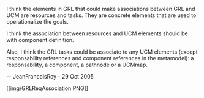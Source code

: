 I think the elements in GRL that could make associations between GRL and UCM are resources and tasks. They are concrete elements that are used to operationalize the goals.

I think the association between resources and UCM elements should be with component definition.

Also, I think the GRL tasks could be associate to any UCM elements (except responsability references and component references in the metamodel): a responsability, a component, a pathnode or a UCMmap.

-- JeanFrancoisRoy - 29 Oct 2005 

[[img/GRLReqAssociation.PNG]]

